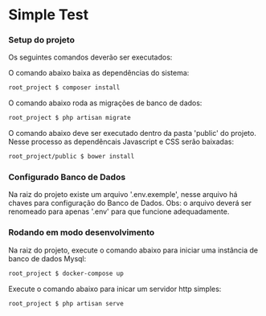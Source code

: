 # Simple Test

### Setup do projeto
Os seguintes comandos deverão ser executados: 

O comando abaixo baixa as dependências do sistema:
```sh
root_project $ composer install
```

O comando abaixo roda as migrações de banco de dados:
```sh
root_project $ php artisan migrate
```

O comando abaixo deve ser executado dentro da pasta 'public' do projeto. Nesse processo as dependêncais Javascript e CSS serão baixadas:
```sh
root_project/public $ bower install
```

### Configurado Banco de Dados
Na raiz do projeto existe um arquivo '.env.exemple', nesse arquivo há chaves para configuração do Banco de Dados. Obs: o arquivo deverá ser renomeado para apenas '.env' para que funcione adequadamente.


### Rodando em modo desenvolvimento
Na raiz do projeto, execute o comando abaixo para iniciar uma instância de banco de dados Mysql: 
```sh
root_project $ docker-compose up
```

Execute o comando abaixo para inicar um servidor http simples:
```sh
root_project $ php artisan serve
```